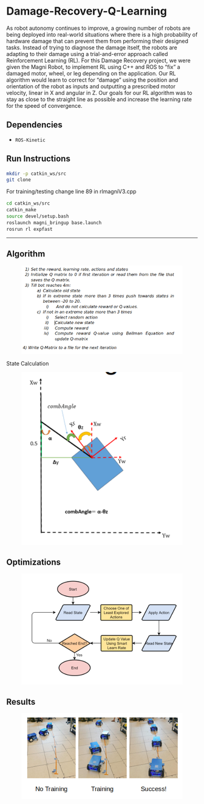 # Damage-Recovery-Q-Learning

As robot autonomy continues to improve, a growing number of robots are being deployed into real-world situations where there is a high probability of hardware damage that can prevent them from performing their designed tasks. Instead of trying to diagnose the damage itself, the robots are adapting to their damage using a trial-and-error approach called Reinforcement Learning (RL). For this Damage Recovery project, we were given the Magni Robot, to implement RL using C++ and ROS to “fix” a damaged motor, wheel, or leg depending on the application. Our RL algorithm would learn to correct for “damage” using the position and orientation of the robot as inputs and outputting a prescribed motor velocity, linear in X and angular in Z. Our goals for our RL algorithm was to stay as close to the straight line as possible and increase the learning rate for the speed of convergence.




## Dependencies


* `ROS-Kinetic`



## Run Instructions

```bash
mkdir -p catkin_ws/src
git clone 
```
For training/testing change line 89 in rlmagniV3.cpp

```bash
cd catkin_ws/src
catkin_make
source devel/setup.bash
roslaunch magni_bringup base.launch
rosrun rl expfast
```
---
## Algorithm

<figure>
 <img src="./images/basicQlearning.png" width="712" alt="Combined Image" />
 <figcaption>
 <p></p> 
 </figcaption>
</figure>

State Calculation

<figure>
 <img src="./images/state.png" width="712" alt="Combined Image" />
 <figcaption>
 <p></p> 
 </figcaption>
</figure>

 
## Optimizations

<figure>
 <img src="./images/optimization.png" width="712" alt="Combined Image" />
 <figcaption>
 <p></p> 
 </figcaption>
</figure>



## Results

<figure>
 <img src="./images/trainTest.png" width="712" alt="Combined Image" />
 <figcaption>
 <p></p> 
 </figcaption>
</figure>


